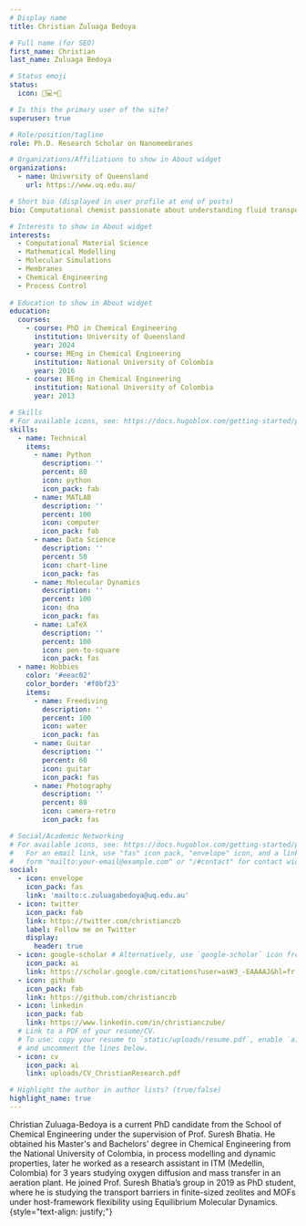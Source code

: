 ```yaml
---
# Display name
title: Christian Zuluaga Bedoya

# Full name (for SEO)
first_name: Christian
last_name: Zuluaga Bedoya

# Status emoji
status:
  icon: 🤿💻⌨️🎸

# Is this the primary user of the site?
superuser: true

# Role/position/tagline
role: Ph.D. Research Scholar on Nanomembranes

# Organizations/Affiliations to show in About widget
organizations:
  - name: University of Queensland
    url: https://www.uq.edu.au/

# Short bio (displayed in user profile at end of posts)
bio: Computational chemist passionate about understanding fluid transport at the molecular level for integrating solutions to emerging separation systems. Specialised in molecular simulation and mathematical models to aid the design and optimization of membranes relevant to advanced nano-sized technologies.

# Interests to show in About widget
interests:
  - Computational Material Science
  - Mathematical Modelling
  - Molecular Simulations
  - Membranes
  - Chemical Engineering
  - Process Control
  
# Education to show in About widget
education:
  courses:
    - course: PhD in Chemical Engineering
      institution: University of Queensland
      year: 2024
    - course: MEng in Chemical Engineering
      institution: National University of Colombia
      year: 2016
    - course: BEng in Chemical Engineering
      institution: National University of Colombia
      year: 2013

# Skills
# For available icons, see: https://docs.hugoblox.com/getting-started/page-builder/#icons
skills:
  - name: Technical
    items:
      - name: Python
        description: ''
        percent: 80
        icon: python
        icon_pack: fab
      - name: MATLAB
        description: ''
        percent: 100
        icon: computer
        icon_pack: fab
      - name: Data Science
        description: ''
        percent: 50
        icon: chart-line
        icon_pack: fas
      - name: Molecular Dynamics
        description: ''
        percent: 100
        icon: dna
        icon_pack: fas
      - name: LaTeX
        description: ''
        percent: 100
        icon: pen-to-square
        icon_pack: fas
  - name: Hobbies
    color: '#eeac02'
    color_border: '#f0bf23'
    items:
      - name: Freediving
        description: ''
        percent: 100
        icon: water
        icon_pack: fas
      - name: Guitar
        description: ''
        percent: 60
        icon: guitar
        icon_pack: fas
      - name: Photography
        description: ''
        percent: 80
        icon: camera-retro
        icon_pack: fas

# Social/Academic Networking
# For available icons, see: https://docs.hugoblox.com/getting-started/page-builder/#icons
#   For an email link, use "fas" icon pack, "envelope" icon, and a link in the
#   form "mailto:your-email@example.com" or "/#contact" for contact widget.
social:
  - icon: envelope
    icon_pack: fas
    link: 'mailto:c.zuluagabedoya@uq.edu.au'
  - icon: twitter
    icon_pack: fab
    link: https://twitter.com/christianczb
    label: Follow me on Twitter
    display:
      header: true
  - icon: google-scholar # Alternatively, use `google-scholar` icon from `ai` icon pack
    icon_pack: ai
    link: https://scholar.google.com/citations?user=asW3_-EAAAAJ&hl=fr
  - icon: github
    icon_pack: fab
    link: https://github.com/christianczb
  - icon: linkedin
    icon_pack: fab
    link: https://www.linkedin.com/in/christianczube/
  # Link to a PDF of your resume/CV.
  # To use: copy your resume to `static/uploads/resume.pdf`, enable `ai` icons in `params.yaml`,
  # and uncomment the lines below.
  - icon: cv
    icon_pack: ai
    link: uploads/CV_ChristianResearch.pdf

# Highlight the author in author lists? (true/false)
highlight_name: true
---
```


Christian Zuluaga-Bedoya is a current PhD candidate from the School of Chemical Engineering under the supervision of Prof. Suresh Bhatia. He obtained his Master's and Bachelors’ degree in Chemical Engineering from the National University of Colombia, in process modelling and dynamic properties, later he worked as a research assistant in ITM (Medellin, Colombia) for 3 years studying oxygen diffusion and mass transfer in an aeration plant. He joined Prof. Suresh Bhatia’s group in 2019 as PhD student, where he is studying the transport barriers in finite-sized zeolites and MOFs under host-framework flexibility using Equilibrium Molecular Dynamics.
{style="text-align: justify;"}

